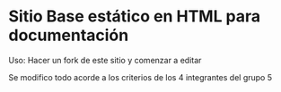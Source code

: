 # Sitio Base estático en HTML para documentación

Uso: Hacer un fork de este sitio y comenzar a editar

Se modifico todo acorde a los criterios de los 4 integrantes del grupo 5
